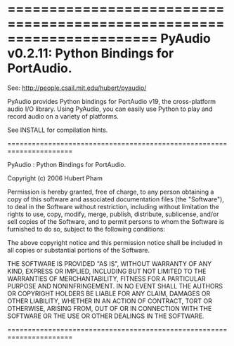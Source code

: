 ======================================================================
PyAudio v0.2.11: Python Bindings for PortAudio.
======================================================================

See: http://people.csail.mit.edu/hubert/pyaudio/

PyAudio provides Python bindings for PortAudio v19, the cross-platform
audio I/O library. Using PyAudio, you can easily use Python to play
and record audio on a variety of platforms.

See INSTALL for compilation hints.

======================================================================

PyAudio : Python Bindings for PortAudio.

Copyright (c) 2006 Hubert Pham

Permission is hereby granted, free of charge, to any person obtaining
a copy of this software and associated documentation files (the
"Software"), to deal in the Software without restriction, including
without limitation the rights to use, copy, modify, merge, publish,
distribute, sublicense, and/or sell copies of the Software, and to
permit persons to whom the Software is furnished to do so, subject to
the following conditions:

The above copyright notice and this permission notice shall be
included in all copies or substantial portions of the Software.

THE SOFTWARE IS PROVIDED "AS IS", WITHOUT WARRANTY OF ANY KIND,
EXPRESS OR IMPLIED, INCLUDING BUT NOT LIMITED TO THE WARRANTIES OF
MERCHANTABILITY, FITNESS FOR A PARTICULAR PURPOSE AND
NONINFRINGEMENT. IN NO EVENT SHALL THE AUTHORS OR COPYRIGHT HOLDERS BE
LIABLE FOR ANY CLAIM, DAMAGES OR OTHER LIABILITY, WHETHER IN AN ACTION
OF CONTRACT, TORT OR OTHERWISE, ARISING FROM, OUT OF OR IN CONNECTION
WITH THE SOFTWARE OR THE USE OR OTHER DEALINGS IN THE SOFTWARE.

======================================================================
